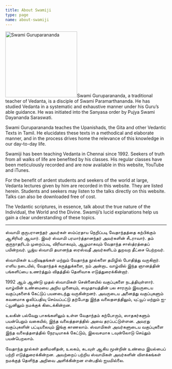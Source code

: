 ```yaml
---
title: About Swamiji
type: page
name: about-swamiji
---
```


<img class="alignright size-full wp-image-791" alt="Swami Guruparananda" src="/img/swami-guruparananda.jpg" width="224" height="205">Swami Guruparananda, a traditional teacher of Vedanta, is a disciple of Swami Paramarthananda. He has studied Vedanta in a systematic and exhaustive manner under his Guru’s able guidance. He was initiated into the Sanyasa order by Pujya Swami Dayananda Saraswati.

Swami Guruparananda teaches the Upanishads, the Gita and other Vedantic Texts in Tamil. He elucidates these texts in a methodical and elaborate manner, and in the process drives home the relevance of this knowledge in our day-to-day life.

Swamiji has been teaching Vedanta in Chennai since 1992. Seekers of truth from all walks of life are benefited by his classes. His regular classes have been meticulously recorded and are now available in this website, YouTube and iTunes.

For the benefit of ardent students and seekers of the world at large, Vedanta lectures given by him are recorded in this website. They are listed herein. Students and seekers may listen to the talks directly on this website. Talks can also be downloaded free of cost.

The Vedantic scriptures, in essence, talk about the true nature of the Individual, the World and the Divine. Swamiji’s lucid explanations help us gain a clear understanding of these topics.

* * * * * * * * * * * *

ஸ்வாமி குருபரானந்தர் அவர்கள் ஸம்ப்ரதாய நெறிப்படி வேதாந்தத்தை கற்பிக்கும் ஆசிரியர் ஆவார். இவர் ஸ்வாமி பரமார்த்தானந்தர் அவர்களின் சீடராவார்.  தம் குருநாதரிடம் முறைப்படி, விரிவாகவும், ஆழமாகவும் வேதாந்த சாஸ்த்ரத்தைப் பயின்றவர். பூஜ்ய ஸ்வாமி தயானந்த ஸரஸ்வதீ அவர்களிடம் துறவற தீட்சை பெற்றவர்.

ஸ்வாமிகள் உபநிஷதங்கள் மற்றும் வேதாந்த நூல்களை தமிழில் போதித்து வருகிறார். எளிய நடையில், வேதாந்தக் கருத்துக்களை, நம் அன்றாட வாழ்வில் இந்த ஞானத்தின் பங்களிப்பை உணர்த்தும் விதத்தில் தெளிவாக எடுத்துரைக்கின்றார்.

1992 ஆம் ஆண்டு முதல் ஸ்வாமிகள் சென்னையில் வகுப்புகளை நடத்தியுள்ளார். வாழ்வின்  உண்மையை அறிய முனையும், ஸமுதாயத்தின் பல சாரரும் இவருடைய வகுப்புகளைக் கேட்டுப் பயனடைந்து வருகின்றனர். அவருடைய அனைத்து வகுப்புகளும் கவனமாக ஓலிப்பதிவு செய்யப்பட்டு தற்போது இந்த வலைதளத்திலும், யுட்யூப் மற்றும் ஐ-ட்யூனிலும் நமக்குக் கிடைக்கின்றன.

உலகின் பல்வேறு பாகங்களிலும் உள்ள வேதாந்தம் கற்போரும், ஸாதகர்களும் பயன்பெறும் வகையில், இந்த வலைத்தளத்தில் அவை தரப்பட்டுள்ளன. அவரது வகுப்புகளின்  பட்டியலையும் இங்கு காணலாம். ஸ்வாமிகள் அவர்களுடைய வகுப்புகளை இந்த வலைத்தளத்தில் நேரடியாகக்  கேட்டும், இலவசமாக  டவுன்லோடு செய்தும் பயன்பெறலாம்.

வேதாந்த நூல்கள் தனிமனிதன், உலகம், கடவுள் ஆகிய மூன்றின் உண்மை இயல்பைப் பற்றி எடுத்துரைக்கின்றன. அவற்றைப் பற்றிய ஸ்வாமிகள் அவர்களின் விளக்கங்கள் நமக்குத் தெளிந்த அறிவை அளிக்கின்றன என்பதில் ஐயமில்லை.
